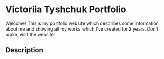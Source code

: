 # Victoriia Tyshchuk Portfolio

Welcome! This is my portfolio website which describes some information about me and showing all my works which I've created for 2 years. Don't brake, visit the website!

## Description
